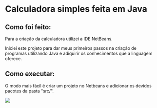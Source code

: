 # Calculadora  simples feita em Java

## Como foi feito:

<p>Para a criação da calculadora utilizei a IDE NetBeans.</p>
<p>Iniciei este projeto para dar meus primeiros passos na criação de programas utilizando Java e adiquirir os conhecimentos que a linguagem oferece.

## Como executar:
<p>O modo mais fácil é criar um projeto no Netbeans e adicionar os devidos pacotes da pasta "src/".</p>

<img align = "center" src = "https://cdn.discordapp.com/attachments/663560898253946918/953850549420294254/Calculadora.png">
